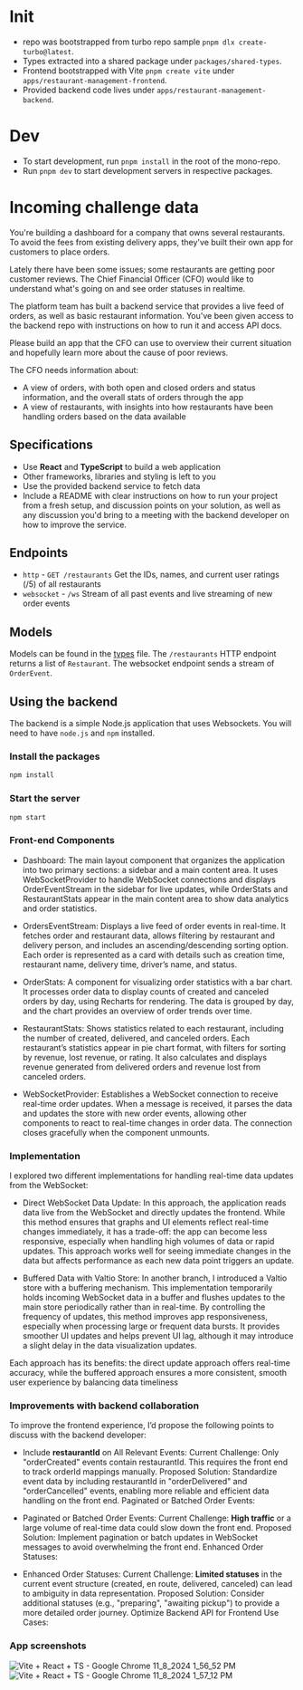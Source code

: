 # Init

- repo was bootstrapped from turbo repo sample `pnpm dlx create-turbo@latest`.
- Types extracted into a shared package under `packages/shared-types`.
- Frontend bootstrapped with Vite `pnpm create vite` under `apps/restaurant-management-frontend`.
- Provided backend code lives under `apps/restaurant-management-backend`.

# Dev

- To start development, run `pnpm install` in the root of the mono-repo.
- Run `pnpm dev` to start development servers in respective packages.

# Incoming challenge data

You're building a dashboard for a company that owns several restaurants. To avoid the fees from existing delivery apps, they've built their own app for customers to place orders.

Lately there have been some issues; some restaurants are getting poor customer reviews. The Chief Financial Officer (CFO) would like to understand what's going on and see order statuses in realtime.

The platform team has built a backend service that provides a live feed of orders, as well as basic restaurant information. You've been given access to the backend repo with instructions on how to run it and access API docs.

Please build an app that the CFO can use to overview their current situation and hopefully learn more about the cause of poor reviews.

The CFO needs information about:

- A view of orders, with both open and closed orders and status information, and the overall stats of orders through the app
- A view of restaurants, with insights into how restaurants have been handling orders based on the data available

## Specifications

- Use **React** and **TypeScript** to build a web application
- Other frameworks, libraries and styling is left to you
- Use the provided backend service to fetch data
- Include a README with clear instructions on how to run your project from a fresh setup, and discussion points on your solution, as well as any discussion you'd bring to a meeting with the backend developer on how to improve the service.

## Endpoints

- `http` - `GET /restaurants` Get the IDs, names, and current user ratings (/5) of all restaurants
- `websocket` - `/ws` Stream of all past events and live streaming of new order events

## Models

Models can be found in the [types](src/types.ts) file.
The `/restaurants` HTTP endpoint returns a list of `Restaurant`.
The websocket endpoint sends a stream of `OrderEvent`.

## Using the backend

The backend is a simple Node.js application that uses Websockets. You will need to have `node.js` and `npm` installed.

### Install the packages

```bash
npm install
```

### Start the server

```bash
npm start
```

### Front-end Components

- Dashboard: The main layout component that organizes the application into two primary sections: a sidebar and a main content area. It uses WebSocketProvider to handle WebSocket connections and displays OrderEventStream in the sidebar for live updates, while OrderStats and RestaurantStats appear in the main content area to show data analytics and order statistics.

- OrdersEventStream: Displays a live feed of order events in real-time. It fetches order and restaurant data, allows filtering by restaurant and delivery person, and includes an ascending/descending sorting option. Each order is represented as a card with details such as creation time, restaurant name, delivery time, driver’s name, and status.

- OrderStats: A component for visualizing order statistics with a bar chart. It processes order data to display counts of created and canceled orders by day, using Recharts for rendering. The data is grouped by day, and the chart provides an overview of order trends over time.

- RestaurantStats: Shows statistics related to each restaurant, including the number of created, delivered, and canceled orders. Each restaurant’s statistics appear in pie chart format, with filters for sorting by revenue, lost revenue, or rating. It also calculates and displays revenue generated from delivered orders and revenue lost from canceled orders.

- WebSocketProvider: Establishes a WebSocket connection to receive real-time order updates. When a message is received, it parses the data and updates the store with new order events, allowing other components to react to real-time changes in order data. The connection closes gracefully when the component unmounts.

### Implementation

I explored two different implementations for handling real-time data updates from the WebSocket:

- Direct WebSocket Data Update: In this approach, the application reads data live from the WebSocket and directly updates the frontend. While this method ensures that graphs and UI elements reflect real-time changes immediately, it has a trade-off: the app can become less responsive, especially when handling high volumes of data or rapid updates. This approach works well for seeing immediate changes in the data but affects performance as each new data point triggers an update.

- Buffered Data with Valtio Store: In another branch, I introduced a Valtio store with a buffering mechanism. This implementation temporarily holds incoming WebSocket data in a buffer and flushes updates to the main store periodically rather than in real-time. By controlling the frequency of updates, this method improves app responsiveness, especially when processing large or frequent data bursts. It provides smoother UI updates and helps prevent UI lag, although it may introduce a slight delay in the data visualization updates.

Each approach has its benefits: the direct update approach offers real-time accuracy, while the buffered approach ensures a more consistent, smooth user experience by balancing data timeliness

### Improvements with backend collaboration

To improve the frontend experience, I’d propose the following points to discuss with the backend developer:

- Include **restaurantId** on All Relevant Events:
  Current Challenge: Only "orderCreated" events contain restaurantId. This requires the front end to track orderId mappings manually.
  Proposed Solution: Standardize event data by including restaurantId in "orderDelivered" and "orderCancelled" events, enabling more reliable and efficient data handling on the front end.
  Paginated or Batched Order Events:

- Paginated or Batched Order Events:
  Current Challenge: **High traffic** or a large volume of real-time data could slow down the front end.
  Proposed Solution: Implement pagination or batch updates in WebSocket messages to avoid overwhelming the front end.
  Enhanced Order Statuses:

- Enhanced Order Statuses:
  Current Challenge: **Limited statuses** in the current event structure (created, en route, delivered, canceled) can lead to ambiguity in data representation.
  Proposed Solution: Consider additional statuses (e.g., "preparing", "awaiting pickup") to provide a more detailed order journey.
  Optimize Backend API for Frontend Use Cases:

### App screenshots

![Vite + React + TS - Google Chrome 11_8_2024 1_56_52 PM](https://github.com/user-attachments/assets/531f3a2d-8b89-4cd3-8ab8-648c65e00b37)
![Vite + React + TS - Google Chrome 11_8_2024 1_57_12 PM](https://github.com/user-attachments/assets/fbd113e7-ce85-4f56-a876-70db6397c9f5)
